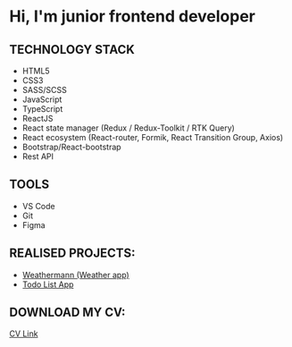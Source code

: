 # Hi, I'm junior frontend developer

## TECHNOLOGY STACK
- HTML5
- CSS3
- SASS/SCSS
- JavaScript
- TypeScript
- ReactJS
- React state manager (Redux / Redux-Toolkit / RTK Query)
- React ecosystem (React-router, Formik, React Transition Group, Axios)
- Bootstrap/React-bootstrap
- Rest API

## TOOLS
- VS Code
- Git
- Figma

## REALISED PROJECTS:
- [Weathermann (Weather app)](https://github.com/Alejandro-Vas/weather-app)
- [Todo List App](https://github.com/Alejandro-Vas/todo-list-app)

## DOWNLOAD MY CV:
[CV Link](https://disk.yandex.ru/i/E2RLWP_m6m0gdg)



 
